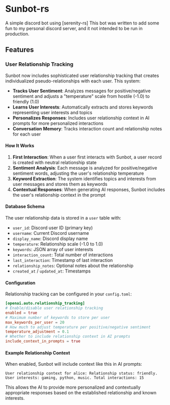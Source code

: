 # Sunbot-rs

A simple discord bot using [serenity-rs]
This bot was written to add some fun to my personal discord server, and it not intended to be run in production.

## Features

### User Relationship Tracking

Sunbot now includes sophisticated user relationship tracking that creates individualized pseudo-relationships with each user. This system:

- **Tracks User Sentiment**: Analyzes messages for positive/negative sentiment and adjusts a "temperature" scale from hostile (-1.0) to friendly (1.0)
- **Learns User Interests**: Automatically extracts and stores keywords representing user interests and topics
- **Personalizes Responses**: Includes user relationship context in AI prompts for more personalized interactions
- **Conversation Memory**: Tracks interaction count and relationship notes for each user

#### How It Works

1. **First Interaction**: When a user first interacts with Sunbot, a user record is created with neutral relationship state
2. **Sentiment Analysis**: Each message is analyzed for positive/negative sentiment words, adjusting the user's relationship temperature
3. **Keyword Extraction**: The system identifies topics and interests from user messages and stores them as keywords
4. **Contextual Responses**: When generating AI responses, Sunbot includes the user's relationship context in the prompt

#### Database Schema

The user relationship data is stored in a `user` table with:
- `user_id`: Discord user ID (primary key)
- `username`: Current Discord username
- `display_name`: Discord display name
- `temperature`: Relationship scale (-1.0 to 1.0)
- `keywords`: JSON array of user interests
- `interaction_count`: Total number of interactions
- `last_interaction`: Timestamp of last interaction
- `relationship_notes`: Optional notes about the relationship
- `created_at` / `updated_at`: Timestamps

#### Configuration

Relationship tracking can be configured in your `config.toml`:

```toml
[openai.auto.relationship_tracking]
# Enable/disable user relationship tracking
enabled = true
# Maximum number of keywords to store per user
max_keywords_per_user = 20
# How much to adjust temperature per positive/negative sentiment
temperature_adjustment = 0.1
# Whether to include relationship context in AI prompts
include_context_in_prompts = true
```

#### Example Relationship Context

When enabled, Sunbot will include context like this in AI prompts:

```
User relationship context for alice: Relationship status: friendly. User interests: gaming, python, music. Total interactions: 15
```

This allows the AI to provide more personalized and contextually appropriate responses based on the established relationship and known interests.
